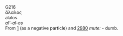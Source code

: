 G216  
ἄλαλος  
alalos  
*al‘-al-os*  
From [1](g0001) (as a negative particle) and [2980](g2980) *mute:* -
dumb.  

